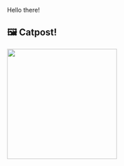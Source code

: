 Hello there!



## 🖼️ Catpost!

<sub>
    <img src="https://cdn2.thecatapi.com/images/MjA4ODk0Nw.jpg" height="256">
</sub>

